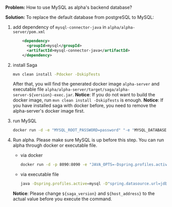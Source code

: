 **Problem:** How to use MySQL as alpha's backend database?

**Solution:** To replace the default database from postgreSQL to MySQL:
1. add dependency of `mysql-connector-java` in `alpha/alpha-server/pom.xml`
   ```xml
       <dependency>
         <groupId>mysql</groupId>
         <artifactId>mysql-connector-java</artifactId>
       </dependency>
   ```

2. install Saga
   ```bash
   mvn clean install -Pdocker -DskipTests
   ```
   After that, you will find the generated docker image `alpha-server` and executable file `alpha/alpha-server/target/saga/alpha-server-${version}-exec.jar`.
   **Notice**: If you do not want to build the docker image, run `mvn clean install -DskipTests` is enough.
   **Notice**: If you have installed saga with docker before, you need to remove the alpha-server's docker image first.

3. run MySQL
   ```bash
   docker run -d -e "MYSQL_ROOT_PASSWORD=password" "-e "MYSQL_DATABASE=saga" -e "MYSQL_USER=saga" -e "MYSQL_PASSWORD=password" -p 3306:3306 mysql/mysql-server:5.7
   ```

4. Run alpha. Please make sure MySQL is up before this step. You can run alpha through docker or executable file.
   * via docker
      ```bash
      docker run -d -p 8090:8090 -e "JAVA_OPTS=-Dspring.profiles.active=mysql -Dspring.datasource.url=jdbc:mysql://${host_address}:3306/saga?useSSL=false" alpha-server:${saga_version}
      ```
   * via executable file
      ```bash
      java -Dspring.profiles.active=mysql -D"spring.datasource.url=jdbc:mysql://${host_address}:3306/saga?useSSL=false" -jar alpha-server-${saga_version}-exec.jar
      ```
   **Notice**: Please change `${saga_version}` and `${host_address}` to the actual value before you execute the command.